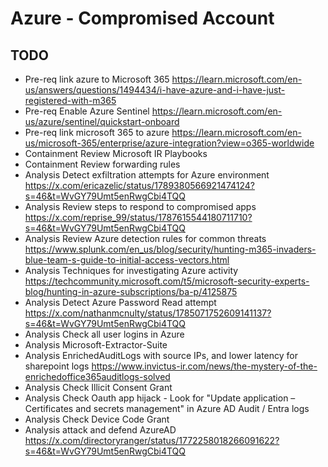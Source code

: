 # Azure - Compromised Account 

## TODO
- Pre-req link azure to Microsoft 365 https://learn.microsoft.com/en-us/answers/questions/1494434/i-have-azure-and-i-have-just-registered-with-m365
- Pre-req Enable Azure Sentinel https://learn.microsoft.com/en-us/azure/sentinel/quickstart-onboard
- Pre-req link microsoft 365 to azure https://learn.microsoft.com/en-us/microsoft-365/enterprise/azure-integration?view=o365-worldwide
- Containment Review Microsoft IR Playbooks
- Containment Review forwarding rules
- Analysis Detect exfiltration attempts for Azure environment https://x.com/ericazelic/status/1789380566921474124?s=46&t=WvGY79Umt5enRwgCbi4TQQ
- Analysis Review steps to respond to compromised apps  https://x.com/reprise_99/status/1787615544180711710?s=46&t=WvGY79Umt5enRwgCbi4TQQ
- Analysis Review Azure detection rules for common threats https://www.splunk.com/en_us/blog/security/hunting-m365-invaders-blue-team-s-guide-to-initial-access-vectors.html
- Analysis Techniques for investigating Azure activity https://techcommunity.microsoft.com/t5/microsoft-security-experts-blog/hunting-in-azure-subscriptions/ba-p/4125875
- Analysis Detect Azure Password Read attempt https://x.com/nathanmcnulty/status/1785071752609141137?s=46&t=WvGY79Umt5enRwgCbi4TQQ
- Analysis Check all user logins in Azure
- Analysis Microsoft-Extractor-Suite
- Analysis EnrichedAuditLogs with source IPs, and lower latency for sharepoint logs  https://www.invictus-ir.com/news/the-mystery-of-the-enrichedoffice365auditlogs-solved
- Analysis Check Illicit Consent Grant
- Analysis Check Oauth app hijack - Look for "Update application – Certificates and secrets management" in Azure AD Audit / Entra logs
- Analysis Check Device Code Grant
- Analysis attack and defend AzureAD https://x.com/directoryranger/status/1772258018266091622?s=46&t=WvGY79Umt5enRwgCbi4TQQ
